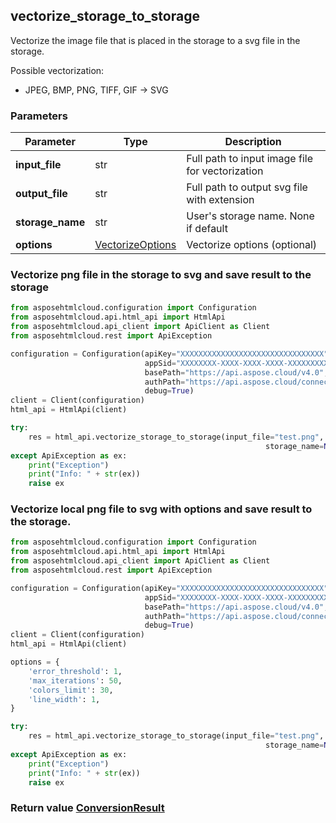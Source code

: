 ## vectorize_storage_to_storage

Vectorize the image file that is placed in the storage to a svg file in the storage.

Possible vectorization: 
- JPEG, BMP, PNG, TIFF, GIF -> SVG

### Parameters
| Parameter        | Type                                      | Description                                     |
|------------------|-------------------------------------------|-------------------------------------------------|
| **input_file**   | str                                       | Full path to input image file for vectorization |
| **output_file**  | str                                       | Full path to output svg file with extension     |
| **storage_name** | str                                       | User's storage name. None if default            |
| **options**      | [VectorizeOptions](VectorizeOptions.md)   | Vectorize options (optional)                    |

### 

### Vectorize png file in the storage to svg and save result to the storage
```python
from asposehtmlcloud.configuration import Configuration
from asposehtmlcloud.api.html_api import HtmlApi
from asposehtmlcloud.api_client import ApiClient as Client
from asposehtmlcloud.rest import ApiException

configuration = Configuration(apiKey="XXXXXXXXXXXXXXXXXXXXXXXXXXXXXXXX",
                              appSid="XXXXXXXX-XXXX-XXXX-XXXX-XXXXXXXXXXXX",
                              basePath="https://api.aspose.cloud/v4.0",
                              authPath="https://api.aspose.cloud/connect/token",
                              debug=True)
client = Client(configuration)
html_api = HtmlApi(client)

try:
    res = html_api.vectorize_storage_to_storage(input_file="test.png", output_file="test.svg",
                                                         storage_name=None)
except ApiException as ex:
    print("Exception")
    print("Info: " + str(ex))
    raise ex

```

### Vectorize local png file to svg with options and save result to the storage.
```python
from asposehtmlcloud.configuration import Configuration
from asposehtmlcloud.api.html_api import HtmlApi
from asposehtmlcloud.api_client import ApiClient as Client
from asposehtmlcloud.rest import ApiException

configuration = Configuration(apiKey="XXXXXXXXXXXXXXXXXXXXXXXXXXXXXXXX",
                              appSid="XXXXXXXX-XXXX-XXXX-XXXX-XXXXXXXXXXXX",
                              basePath="https://api.aspose.cloud/v4.0",
                              authPath="https://api.aspose.cloud/connect/token",
                              debug=True)
client = Client(configuration)
html_api = HtmlApi(client)

options = {
	'error_threshold': 1,
	'max_iterations': 50,
	'colors_limit': 30,
	'line_width': 1,
}

try:
    res = html_api.vectorize_storage_to_storage(input_file="test.png", output_file="test.svg",
                                                         storage_name=None, options=options)
except ApiException as ex:
    print("Exception")
    print("Info: " + str(ex))
    raise ex

```

### Return value [ConversionResult](ConversionResult.md)